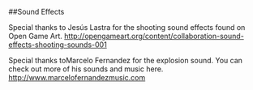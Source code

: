##Sound Effects

Special thanks to Jesús Lastra for the shooting sound effects found on Open Game Art.
http://opengameart.org/content/collaboration-sound-effects-shooting-sounds-001



Special thanks toMarcelo Fernandez for the explosion sound. You can check out more of his sounds and music here. http://www.marcelofernandezmusic.com